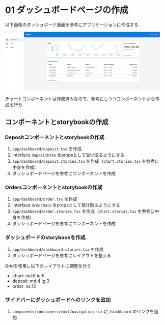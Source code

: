 # 01 ダッシュボードページの作成

以下画像のダッシュボード画面を参考にアプリケーションに作成する

![dashboard sample](image.png)

チャートコンポーネントは作成済みなので、参考にしつつコンポーネントから作成を行う

## コンポーネントとstorybookの作成

### Depositコンポーネントとstorybookの作成

1. `app/dashboard/deposit.tsx` を作成
1. interface `DepositData` をpropsとして受け取るようにする
1. `app/dashboard/deposit.stories.tsx` を作成（`chart.stories.tsx` を参考に中身を作成）
1. ダッシュボードページを参考にコンポーネントを作成

### Ordersコンポーネントとstorybookの作成

1. `app/dashboard/order.tsx` を作成
1. interface `OrderData` をpropsとして受け取るようにする
1. `app/dashboard/order.stories.tsx` を作成（`chart.stories.tsx` を参考に中身を作成）
1. ダッシュボードページを参考にコンポーネントを作成

### ダッシュボードのstorybookを作成

1. `app/dashboard/dashboard.stories.tsx` を作成
1. ダッシュボードページを参考にレイアウトを整える

Gridを使用し以下のレイアウトに調整を行う

- chart: md:8 lg:9
- deposit: md:4 lg:3
- order: xs:12

### サイドバーにダッシュボードへのリンクを追加

1. `components/containers/root/navigation.tsx` に `/dashboard` のリンクを追加
